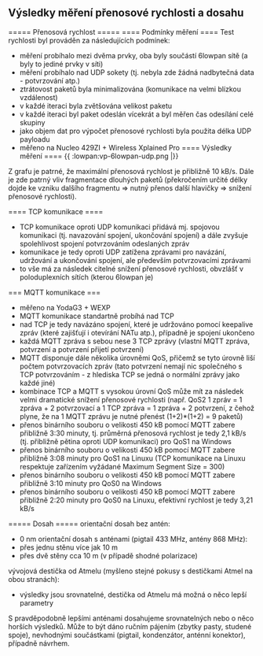## Výsledky měření přenosové rychlosti a dosahu 
===== Přenosová rychlost ===== 
==== Podmínky měření ====
Test rychlosti byl prováděn za následujících podmínek:
  * měření probíhalo mezi dvěma prvky, oba byly součástí 6lowpan sítě (a byly to jediné prvky v síti)
  * měření probíhalo nad UDP sokety (tj. nebyla zde žádná nadbytečná data - potvrzování atp.)
  * ztrátovost paketů byla minimalizována (komunikace na velmi blízkou vzdálenost)
  * v každé iteraci byla zvětšována velikost paketu
  * v každé iteraci byl paket odeslán vícekrát a byl měřen čas odesílání celé skupiny
  * jako objem dat pro výpočet přenosové rychlosti byla použita délka UDP payloadu
  * měřeno na Nucleo 429ZI + Wireless Xplained Pro
==== Výsledky měření ====
{{ :lowpan:vp-6lowpan-udp.png |}}

Z grafu je patrné, že maximální přenosová rychlost je přibližně 10 kB/s. Dále je zde patrný vliv fragmentace dlouhých paketů (překročením určité délky dojde ke vzniku dalšího fragmentu => nutný přenos další hlavičky => snížení přenosové rychlosti).

==== TCP komunikace ====
  * TCP komunikace oproti UDP komunikaci přidává mj. spojovou komunikaci (tj. navazování spojení, ukončování spojení) a dále zvyšuje spolehlivost spojení potvrzováním odeslaných zpráv
  * komunikace je tedy oproti UDP zatížena zprávami pro navázání, udržování a ukončování spojení, ale především potvrzovacími zprávami
  * to vše má za následek citelné snížení přenosové rychlosti, obvzlášť v poloduplexních sítích (kterou 6lowpan je)

=== MQTT komunikace ===  
  * měřeno na YodaG3 + WEXP
  * MQTT komunikace standartně probíhá nad TCP
  * nad TCP je tedy navázáno spojení, které je udržováno pomocí keepalive zpráv (které zajišťují i otevírání NATu atp.), případně je spojení ukončeno
  * každá MQTT zpráva s sebou nese 3 TCP zprávy (vlastní MQTT zpráva, potvrzení a potvrzení přijetí potvrzení)
  * MQTT disponuje dále několika úrovněmi QoS, přičemž se tyto úrovně liší počtem potvrzovacích zpráv (tato potvrzení nemají nic společného s TCP potvrzováním - z hlediska TCP se jedná o normální zprávy jako každé jiné)
  * kombinace TCP a MQTT s vysokou úrovní QoS může mít za následek velmi dramatické snížení přenosové rychlosti (např. QoS2 1 zpráv = 1 zpráva + 2 potvrzovací a 1 TCP zpráva = 1 zpráva + 2 potvrzení, z čehož plyne, že na 1 MQTT zprávu je nutné přenést (1+2)*(1+2) = 9 paketů)
  * přenos binárního souboru o velikosti 450 kB pomocí MQTT zabere přibližně 3:30 minuty, tj. průměrná přenosová rychlost je tedy 2,1 kB/s (tj. přibližně pětina oproti UDP komunikaci) pro QoS1 na Windows
  * přenos binárního souboru o velikosti 450 kB pomocí MQTT zabere přibližně 3:08 minuty pro QoS1 na Linuxu (TCP komunikace na Linuxu respektuje zařízením vyžádané Maximum Segment Size = 300)
  * přenos binárního souboru o velikosti 450 kB pomocí MQTT zabere přibližně 3:10 minuty pro QoS0 na Windows
  * přenos binárního souboru o velikosti 450 kB pomocí MQTT zabere přibližně 2:20 minuty pro QoS0 na Linuxu, efektivní rychlost je tedy 3,21 kB/s

===== Dosah ===== 
orientační dosah bez antén:
  * 0 nm
orientační dosah s anténami (pigtail 433 MHz, antény 868 MHz):
  *  přes jednu stěnu více jak 10 m
  *  přes dvě stěny cca 10 m (v případě shodné polarizace)

vývojová destička od Atmelu (myšleno stejné pokusy s destičkami Atmel na obou stranách):
  * výsledky jsou srovnatelné, destička od Atmelu má možná o něco lepší parametry

S pravděpodobně lepšími anténami dosahujeme srovnatelných nebo o něco horších výsledků. Může to být dáno ručním pájením (zbytky pasty, studené spoje), nevhodnými součástkami (pigtail, kondenzátor, anténní konektor), případně návrhem.